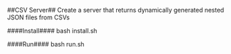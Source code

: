 ##CSV Server##
Create a server that returns dynamically generated nested JSON files from CSVs

####Install####
bash install.sh

####Run####
bash run.sh 
